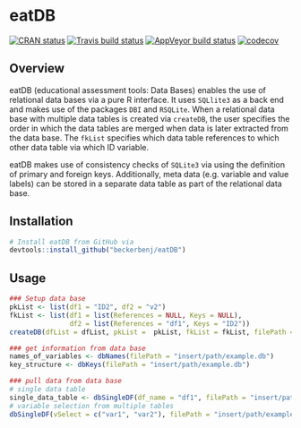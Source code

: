 # eatDB

<!-- badges: start -->
[![CRAN status](https://www.r-pkg.org/badges/version/eatDB)](https://CRAN.R-project.org/package=eatDB)
[![Travis build status](https://travis-ci.org/beckerbenj/eatDB.svg?branch=master)](https://travis-ci.org/beckerbenj/eatDB) 
[![AppVeyor build status](https://ci.appveyor.com/api/projects/status/github/beckerbenj/eatDB?branch=master&svg=true)](https://ci.appveyor.com/project/beckerbenj/eatDB)
[![codecov](https://codecov.io/github/beckerbenj/eatDB/branch/master/graphs/badge.svg)](https://codecov.io/github/beckerbenj/eatDB)
<!-- badges: end -->


## Overview

eatDB (educational assessment tools: Data Bases) enables the use of relational data bases via a pure R interface. It uses `SQLlite3` as a back end and makes use of the packages `DBI` and `RSQLite`. When a relational data base with multiple data tables is created via `createDB`, the user specifies the order in which the data tables are merged when data is later extracted from the data base. The `fkList` specifies which data table references to which other data table via which ID variable.

eatDB makes use of consistency checks of `SQLite3` via using the definition of primary and foreign keys. Additionally, meta data (e.g. variable and value labels) can be stored in a separate data table as part of the relational data base.

## Installation

```R
# Install eatDB from GitHub via
devtools::install_github("beckerbenj/eatDB")
```

## Usage

```R
### Setup data base
pkList <- list(df1 = "ID2", df2 = "v2")
fkList <- list(df1 = list(References = NULL, Keys = NULL),
               df2 = list(References = "df1", Keys = "ID2"))
createDB(dfList = dfList, pkList =  pkList, fkList = fkList, filePath = "insert/path/example.db")

### get information from data base
names_of_variables <- dbNames(filePath = "insert/path/example.db")
key_structure <- dbKeys(filePath = "insert/path/example.db")

### pull data from data base
# single data table
single_data_table <- dbSingleDF(df_name = "df1", filePath = "insert/path/example.db")
# variable selection from multiple tables
dbSingleDF(vSelect = c("var1", "var2"), filePath = "insert/path/example.db")
```
